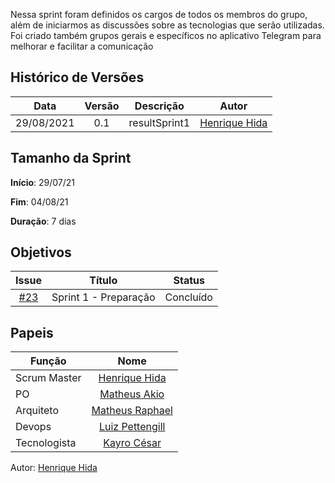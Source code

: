 ﻿---
layout: page_slowbrows
tag: slowbrows
---

Nessa sprint foram definidos os cargos de todos os membros do grupo, além de iniciarmos as discussões sobre as tecnologias que serão utilizadas. Foi criado também grupos gerais e específicos no aplicativo Telegram para melhorar e facilitar a comunicação 

## Histórico de Versões

| Data       | Versão | Descrição                      | Autor             |
| :--------: | :----: | :----------:                   | :---------------: |
| 29/08/2021 |    0.1   | resultSprint1 | [Henrique Hida](https://github.com/HenriqueHida)|

## Tamanho da Sprint

**Início**: 29/07/21

**Fim**: 04/08/21

**Duração**: 7 dias

## Objetivos

| Issue |            Título            |       Status     | 
|:-------:|:----------------------------:|:-----------------------------:|
| [#23](https://github.com/fga-eps-mds/2021.1-AlligaBot/issues/23) | Sprint 1 - Preparação | Concluído

## Papeis

|      Função      |            Nome            |
|------------------|:--------------------------:|
| Scrum Master | [Henrique Hida](https://github.com/HenriqueHida) |
| PO | [Matheus Akio](https://github.com/matheusakio) |
| Arquiteto | [Matheus Raphael](https://github.com/matheusrazor) |
| Devops | [Luiz Pettengill](https://github.com/LuizPettengill) |
| Tecnologista | [Kayro César](https://github.com/kayrocesar)

Autor: [Henrique Hida](https://github.com/HenriqueHida)
